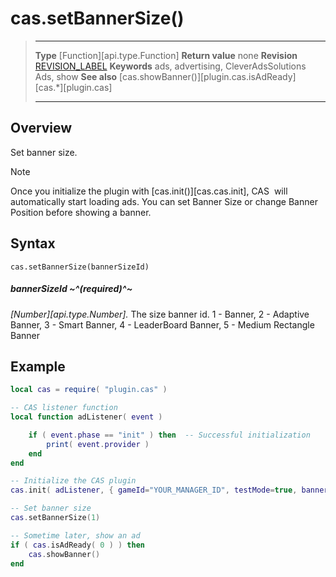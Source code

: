 # cas.setBannerSize()

> --------------------- ------------------------------------------------------------------------------------------
> __Type__              [Function][api.type.Function]
> __Return value__      none
> __Revision__          [REVISION_LABEL](REVISION_URL)
> __Keywords__          ads, advertising, CleverAdsSolutions Ads, show
> __See also__          [cas.showBanner()][plugin.cas.isAdReady]
>						[cas.*][plugin.cas]
> --------------------- ------------------------------------------------------------------------------------------


## Overview

Set banner size.

<div class="guide-notebox">
<div class="notebox-title">Note</div>

Once you initialize the plugin with [cas.init()][cas.cas.init], CAS&nbsp; will automatically start loading ads. You can set Banner Size or change Banner Position before showing a banner.

</div>


## Syntax

    cas.setBannerSize(bannerSizeId)

##### bannerSizeId ~^(required)^~
_[Number][api.type.Number]._ The size banner id. 1 - Banner, 2 - Adaptive Banner, 3 - Smart Banner, 4 - LeaderBoard Banner, 5 - Medium Rectangle Banner

## Example

``````lua
local cas = require( "plugin.cas" )

-- CAS listener function
local function adListener( event )

	if ( event.phase == "init" ) then  -- Successful initialization
		print( event.provider )
	end
end

-- Initialize the CAS plugin
cas.init( adListener, { gameId="YOUR_MANAGER_ID", testMode=true, banner=true, interstitial=false, rewarded=true, appReturn=false } )

-- Set banner size
cas.setBannerSize(1)

-- Sometime later, show an ad
if ( cas.isAdReady( 0 ) ) then
	cas.showBanner()
end
``````